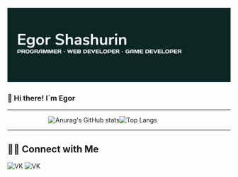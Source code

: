 ![Screenshot](template.png)

### 👋 Hi there! I`m Egor

___

⠀⠀⠀⠀⠀⠀⠀⠀⠀![Anurag's GitHub stats](https://github-readme-stats.vercel.app/api?username=Wintori&show_icons=true&theme=tokyonight)![Top Langs](https://github-readme-stats.vercel.app/api/top-langs/?username=Wintori&layout=compact&theme=tokyonight)





<!--
**Wintori/Wintori** is a ✨ _special_ ✨ repository because its `README.md` (this file) appears on your GitHub profile.

Here are some ideas to get you started:



- 🔭 I’m currently working on ...
- 🌱 I’m currently learning ...
- 👯 I’m looking to collaborate on ...
- 🤔 I’m looking for help with ...
- 💬 Ask me about ...
- 📫 How to reach me: ...
- 😄 Pronouns: ...
- ⚡ Fun fact: ...
-->
___
## 🤝🏻  Connect with Me

![VK](https://img.shields.io/badge/VK-%40eshashurin-blue)  ![VK](https://img.shields.io/badge/Instagram-egor__shashurin-DD2A7B)
